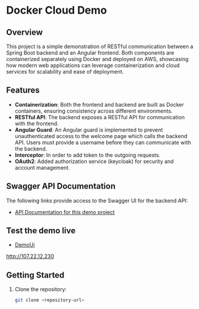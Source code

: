 # Docker Cloud Demo

## Overview

This project is a simple demonstration of RESTful communication between a Spring Boot backend and an Angular frontend. Both components are containerized separately using Docker and deployed on AWS, showcasing how modern web applications can leverage containerization and cloud services for scalability and ease of deployment.

## Features

- **Containerization**: Both the frontend and backend are built as Docker containers, ensuring consistency across different environments.
- **RESTful API**: The backend exposes a RESTful API for communication with the frontend.
- **Angular Guard**: An Angular guard is implemented to prevent unauthenticated access to the welcome page which calls the backend API. Users must provide a username before they can communicate with the backend.
- **Interceptor**: In order to add token to the outgoing requests.
- **OAuth2**: Added authorization service (keycloak) for security and account management.

## Swagger API Documentation

The following links provide access to the Swagger UI for the backend API:

- [API Documentation for this demo project](http://107.22.12.230:8080/swagger-ui.html)

## Test the demo live
- [DemoUi](http://107.22.12.230)

http://107.22.12.230


## Getting Started

1. Clone the repository:
   ```bash
   git clone <repository-url>
